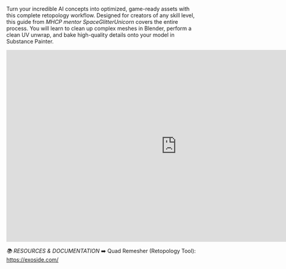 Turn your incredible AI concepts into optimized, game-ready assets with this complete retopology workflow. Designed for creators of any skill level, this guide from *MHCP mentor SpaceGlitterUnicorn* covers the entire process. You will learn to clean up complex meshes in Blender, perform a clean UV unwrap, and bake high-quality details onto your model in Substance Painter.
<iframe width="890" height="501" src="https://www.youtube.com/embed/E33g129G6BA" title="Topology Tune-Up for GenAI Props and Sets" frameborder="0" allow="accelerometer; autoplay; clipboard-write; encrypted-media; gyroscope; picture-in-picture; web-share" referrerpolicy="strict-origin-when-cross-origin" allowfullscreen></iframe>

*📚 RESOURCES & DOCUMENTATION*
➡️ Quad Remesher (Retopology Tool): https://exoside.com/